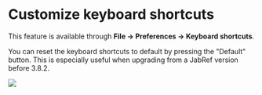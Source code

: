 # Customize keyboard shortcuts

This feature is available through **File → Preferences → Keyboard shortcuts**.

You can reset the keyboard shortcuts to default by pressing the "Default" button. This is especially useful when upgrading from a JabRef version before 3.8.2.

![](../.gitbook/assets/keybindings.png)
